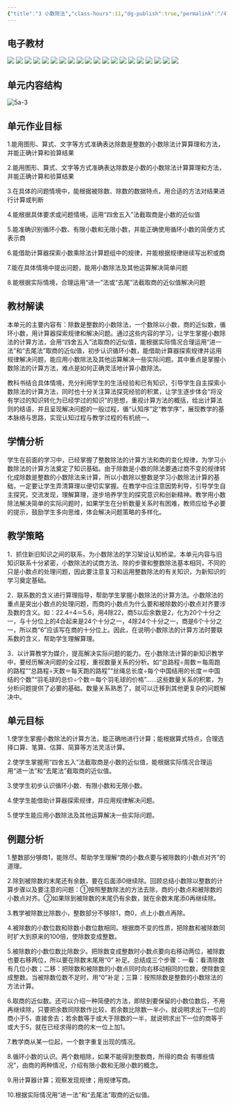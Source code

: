 ```yaml
---
{"title":"3 小数除法","class-hours":11,"dg-publish":true,"permalink":"/4 单元教学/5A 五上/3 小数除法/","dgPassFrontmatter":true,"noteIcon":""}
---
```



## 电子教材

<p class="grid-4">
	<img loading="lazy" decoding="async" src="https://book.pep.com.cn/1221001501141/files/mobile/30.jpg">
	<img loading="lazy" decoding="async" src="https://book.pep.com.cn/1221001501141/files/mobile/31.jpg">
	<img loading="lazy" decoding="async" src="https://book.pep.com.cn/1221001501141/files/mobile/32.jpg">
	<img loading="lazy" decoding="async" src="https://book.pep.com.cn/1221001501141/files/mobile/33.jpg">
	<img loading="lazy" decoding="async" src="https://book.pep.com.cn/1221001501141/files/mobile/34.jpg">
	<img loading="lazy" decoding="async" src="https://book.pep.com.cn/1221001501141/files/mobile/35.jpg">
	<img loading="lazy" decoding="async" src="https://book.pep.com.cn/1221001501141/files/mobile/36.jpg">
	<img loading="lazy" decoding="async" src="https://book.pep.com.cn/1221001501141/files/mobile/37.jpg">
	<img loading="lazy" decoding="async" src="https://book.pep.com.cn/1221001501141/files/mobile/38.jpg">
	<img loading="lazy" decoding="async" src="https://book.pep.com.cn/1221001501141/files/mobile/39.jpg">
	<img loading="lazy" decoding="async" src="https://book.pep.com.cn/1221001501141/files/mobile/40.jpg">
	<img loading="lazy" decoding="async" src="https://book.pep.com.cn/1221001501141/files/mobile/41.jpg">
	<img loading="lazy" decoding="async" src="https://book.pep.com.cn/1221001501141/files/mobile/42.jpg">
	<img loading="lazy" decoding="async" src="https://book.pep.com.cn/1221001501141/files/mobile/43.jpg">
	<img loading="lazy" decoding="async" src="https://book.pep.com.cn/1221001501141/files/mobile/44.jpg">
	<img loading="lazy" decoding="async" src="https://book.pep.com.cn/1221001501141/files/mobile/45.jpg">
	<img loading="lazy" decoding="async" src="https://book.pep.com.cn/1221001501141/files/mobile/46.jpg">
	<img loading="lazy" decoding="async" src="https://book.pep.com.cn/1221001501141/files/mobile/47.jpg">
	<img loading="lazy" decoding="async" src="https://book.pep.com.cn/1221001501141/files/mobile/48.jpg">
	<img loading="lazy" decoding="async" src="https://book.pep.com.cn/1221001501141/files/mobile/49.jpg">
</p>

## 单元内容结构

![5a-3](https://r2.edui123.com/2023/04/5a-3.png)

## 单元作业目标

1.能用图形、算式、文字等方式准确表达除数是整数的小数除法计算算理和方法，并能正确计算和验算结果

2.能用图形、算式、文字等方式准确表达除数是小数的小数除法计算算理和方法，并能正确计算和验算结果

3.在具体的问题情境中，能根据被除数、除数的数据特点，用合适的方法对结果进行计算或判断

4.能根据具体要求或问题情境，运用“四舍五入”法截取商是小数的近似值

5.能准确识别循环小数、有限小数和无限小数，并能正确使用循环小数的简便方式表示商

6.能借助计算器探索小数乘除法计算题组中的规律，并能根据规律继续写出积或商

7.能在具体情境中提出问题，能用小数除法及其他运算解决简单问题

8.能根据实际情境，合理运用“进一”法或“去尾”法截取商的近似值解决问题

## 教材解读

本单元的主要内容有：除数是整数的小数除法，一个数除以小数，商的近似数，循环小数，用计算器探索规律和解决问题。通过这些内容的学习，让学生掌握小数除法的计算方法，会用“四舍五入”法取商的近似值，能根据实际情况合理运用“进一法”和“去尾法”取商的近似值，初步认识循环小数，能借助计算器探索规律并运用规律解决问题，能应用小数除法及其他运算解决一些实际问题。其中重点是掌握小数除法的计算方法，难点是如何正确灵活地计算小数除法。

教科书结合具体情境，充分利用学生的生活经验和已有知识，引导学生自主探索小数除法的计算方法，同时也十分关注算法探究经验的积累，让学生逐步体会“将没有学过的知识转化为已经学过的知识”的思想，重视计算方法的概括，给出计算法则的结语，并且呈现解决问题的一般过程，循“认知序”定“教学序”，展现教学的基本脉络与思路，实现认知过程与教学过程的有机统一。

## 学情分析

学生在前面的学习中，已经掌握了整数除法的计算方法和商的变化规律，为学习小数除法的计算方法奠定了知识基础。由于除数是小数的除法要通过商不变的规律转化成除数是整数的小数除法来计算，所以小数除以整数是学习小数除法计算的基础，一定要让学生弄清算理以便切实掌握。在教学中应注意因势利导，引导学生自主探究，交流发现，理解算理，逐步培养学生的探究意识和创新精神。教学用小数除法解决简单的实际问题时，如果学生在分析数量关系时有困难，教师应给予必要的提示，鼓励学生多向思维，体会解决问题策略的多样化。

## 教学策略

1．抓住新旧知识之间的联系，为小数除法的学习架设认知桥梁。本单元内容与旧知识联系十分紧密，小数除法的试商方法、除的步骤和整数除法基本相同，不同的只是小数点的处理问题，因此要注意复习和运用整数除法的有关知识，为新知识的学习奠定基础。

2．联系数的含义进行算理指导，帮助学生掌握小数除法的计算方法。小数除法的重点是突出小数点的处理问题，而商的小数点为什么要和被除数的小数点对齐要涉及数的含义。如：22.4÷4＝5.6，用4除22，商5以后余数是2，化为20个十分之一，与十分位上的4合起来是24个十分之一，4除24个十分之一，商是6个十分之一，所以商“6”应该写在商的十分位上。因此，在说明小数除法的计算方法时要联系数的含义，帮助学生理解算理。

3．以计算教学为媒介，提高解决实际问题的能力。在小数除法计算的新知识教学中，要经历解决问题的全过程，重视数量关系的分析。如“总路程÷周数＝每周跑的路程”“总路程÷天数＝每天跑的路程”“丝绳总长度÷每个中国结用的长度＝中国结的个数”“羽毛球的总价÷个数＝每个羽毛球的价格”……这些数量关系的积累，为分析问题提供了必要的基础。数量关系熟悉了，就可以迁移到其他更复杂的问题解决中。

## 单元目标

1.使学生掌握小数除法的计算方法，能正确地进行计算；能根据算式特点，合理选择口算、笔算、估算、简算等方法灵活计算。

2.使学生掌握用“四舍五入”法截取商是小数的近似值，能根据实际情况合理运用“进一法”和“去尾法”截取商的近似值。

3.使学生初步认识循环小数、有限小数和无限小数。

4.使学生能借助计算器探索规律，并应用规律解决问题。

5.使学生能应用小数除法及其他运算解决一些实际问题。


## 例题分析

1.整数部分够商1，能除尽。帮助学生理解“商的小数点要与被除数的小数点对齐”的道理。

2.除到被除数的末尾还有余数，要在后面添0继续除。回顾总结小数除以整数的计算步骤以及要注意的问题：①按照整数除法的方法去除，商的小数点和被除数的小数点对齐。②如果除到被除数的末尾仍有余数，就在余数末尾添0再继续除。

3.教学被除数比除数小，整数部分不够除1，商0，点上小数点再除。

4.被除数的小数位数和除数小数位数相同。根据商不变的性质，把除数和被除数同时扩大到原来的100倍，使除数变成整数。

5.被除数的小数位数比除数少。把除数变成整数时小数点要向右移动两位，被除数也要右移两位，所以要在除数末尾用“0” 补足。总结成三个步骤：一看：看清除数有几位小数；二移：把除数和被除数的小数点同时向右移动相同的位数，使除数变成整数。当被除数位数不足时，用“0”补足；三算：按照除数是整数的小数除法的方法计算。

6.取商的近似数。还可以介绍一种简便的方法，即除到要保留的小数位数后，不用再继续除，只要把余数同除数作比较，若余数比除数一半小，就说明求出下一位的商小于5，直接舍去；若余数等于或大于除数的一半，就说明求出下一位的商等于或大于5，就在已经求得的商的末一位上加1。

7.教学商从某一位起，一个数字重复出现的情况。

8.循环小数的认识。两个数相除，如果不能得到整数商，所得的商会 有哪些情况”，由商的两种情况，介绍有限小数和无限小数的概念。

9.用计算器计算；观察发现规律；用规律写商。

10.根据实际情况用“进一法”和“去尾法”取商的近似值。
